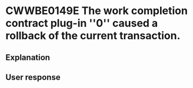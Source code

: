 # CWWBE0149E The work completion contract plug-in ''0'' caused a rollback of the current transaction.

## Explanation

## User response
